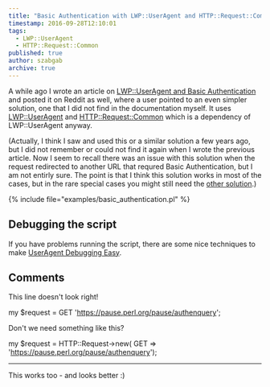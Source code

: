 ```yaml
---
title: "Basic Authentication with LWP::UserAgent and HTTP::Request::Common"
timestamp: 2016-09-28T12:10:01
tags:
  - LWP::UserAgent
  - HTTP::Request::Common
published: true
author: szabgab
archive: true
---
```



A while ago I wrote an article on [LWP::UserAgent and Basic Authentication](/lwp-useragent-and-basic-authentication) and posted it on
Reddit as well, where a user pointed to an even simpler solution, one that I did not find in the documentation myself.
It uses [LWP::UserAgent](https://metacpan.org/pod/LWP::UserAgent) and [HTTP::Request::Common](https://metacpan.org/pod/HTTP::Request::Common)
which is a dependency of LWP::UserAgent anyway.


(Actually, I think I saw and used this or a similar solution a few years ago, but I did not remember or could not find it again when I wrote the previous article.
Now I seem to recall there was an issue with this solution when the request redirected to another URL that requred Basic Authentication,
but I am not entirly sure. The point is that I think this solution works in most of the cases, but in the rare special cases you might still
need the [other solution](/lwp-useragent-and-basic-authentication).)

{% include file="examples/basic_authentication.pl" %}

## Debugging the script

If you have problems running the script, there are some nice techniques to make
[UserAgent Debugging Easy](http://www.olafalders.com/2016/09/29/useragent-debugging-made-easy/).

## Comments

This line doesn't look right!

my $request = GET 'https://pause.perl.org/pause/authenquery';

Don't we need something like this?

my $request = HTTP::Request->new( GET => 'https://pause.perl.org/pause/authenquery');

---

This works too - and looks better :)


